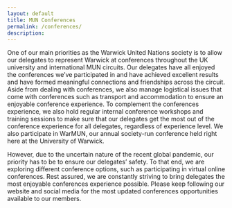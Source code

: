 ```yaml
---
layout: default
title: MUN Conferences
permalink: /conferences/
description:
---
```


One of our main priorities as the Warwick United Nations society is to allow our delegates to represent Warwick at conferences throughout the UK university and international MUN circuits. Our delegates have all enjoyed the conferences we’ve participated in and have achieved excellent results and have formed meaningful connections and friendships across the circuit. Aside from dealing with conferences, we also manage logistical issues that come with conferences such as transport and accommodation to ensure an enjoyable conference experience. To complement the conferences experience, we also hold regular internal conference workshops and training sessions to make sure that our delegates get the most out of the conference experience for all delegates, regardless of experience level. We also participate in WarMUN, our annual society-run conference held right here at the University of Warwick.

However, due to the uncertain nature of the recent global pandemic, our priority has to be to ensure our delegates’ safety. To that end, we are exploring different conference options, such as participating in virtual online conferences. Rest assured, we are constantly striving to bring delegates the most enjoyable conferences experience possible. Please keep following our website and social media for the most updated conferences opportunities available to our members.

<!--
As Warwick UN Society, one of our main goals is to ensure that we represent Warwick at various Model United Nations Conferences across the UK and internationally as well. Throughout the year we send delegations to these events, and have always performed exceptionally well. From tailored training for conferences to planning coordinated accommodation we focus on making the experience truly worthwhile. We carefully choose the conferences we go to each year, and hence we have opportunities for all experience levels! 

Upcoming Conferences:
* OxIMUN: 25th to 27th of October
* CUIMUN: 8th to 10th of November
* WARMUN: 22nd to 24th of November
* NottsMUN: 29th of November to 1st of December
--.
